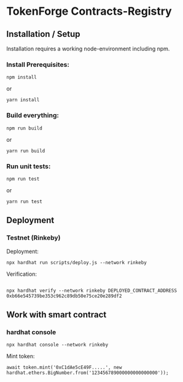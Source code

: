 # TokenForge Contracts-Registry

## Installation / Setup

Installation requires a working node-environment including npm.

### Install Prerequisites:

```
npm install
```

or

```
yarn install
```


### Build everything:


```
npm run build
```

or 

```
yarn run build
```


### Run unit tests:

```
npm run test
```

or 

```
yarn run test
```

## Deployment

### Testnet (Rinkeby)

Deployment:


```
npx hardhat run scripts/deploy.js --network rinkeby
```

Verification:

```

```

```
npx hardhat verify --network rinkeby DEPLOYED_CONTRACT_ADDRESS 0xb66e545739be353c962c89db50e75ce20e289df2
```

## Work with smart contract

### hardhat console

```
npx hardhat console --network rinkeby
```


Mint token:

```
await token.mint('0xC1dAe5cE49F.....', new hardhat.ethers.BigNumber.from('123456789000000000000000'));
```
